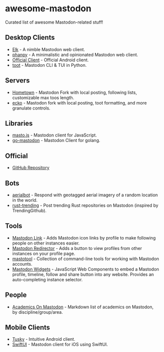 # awesome-mastodon

Curated list of awesome Mastodon-related stuff!

## Desktop Clients

- [Elk](https://github.com/elk-zone/elk) - A nimble Mastodon web client.
- [phanpy](https://github.com/cheeaun/phanpy) - A minimalistic and opinionated Mastodon web client.
- [Official Client](https://github.com/mastodon/mastodon-android) - Official Android client.
- [toot](https://github.com/ihabunek/toot) - Mastodon CLI & TUI in Python.

## Servers

- [Hometown](https://github.com/hometown-fork/hometown) - Mastodon Fork with local posting, following lists, customizable max toos length.
- [ecko](https://github.com/magicstone-dev/ecko) - Mastodon fork with local posting, toot formatting, and more granulate controls.

## Libraries

- [masto.js](https://github.com/neet/masto.js) - Mastodon client for JavaScript.
- [go-mastodon](https://github.com/mattn/go-mastodon) - Mastodon Client for golang.

## Official

- [GitHub Repository](https://github.com/tootsuite/mastodon)

## Bots

- [aerialbot](https://github.com/doersino/aerialbot) - Respond with geotagged aerial imagery of a random location in the world.
- [rust-trending](https://github.com/pbzweihander/rust-trending) - Post trending Rust repositories on Mastodon (inspired by TrendingGithub).

## Tools

- [Mastodon Link](https://github.com/masrly/mastodon-link) - Adds Mastodon icon links by profile to make following people on other instances easier.
- [Mastodon Redirector](https://github.com/bramus/mastodon-redirector) - Adds a button to view profiles from other instances on your profile page.
- [mastotool](https://github.com/muesli/mastotool) - Collection of command-line tools for working with Mastodon accounts.
- [Mastodon Widgets](https://github.com/splitbrain/mastodon-widget) - JavaScript Web Components to embed a Mastodon profile, timeline, follow and share button into any website. Provides an auto-completing instance selector.

## People

- [Academics On Mastodon](https://github.com/nathanlesage/academics-on-mastodon) - Markdown list of academics on Mastodon, by discipline/group/area.

## Mobile Clients

- [Tusky](https://github.com/tuskyapp/Tusky) - Intuitive Android client.
- [SwiftUI](https://github.com/Dimillian/IceCubesApp) - Mastodon client for iOS using SwiftUI.

